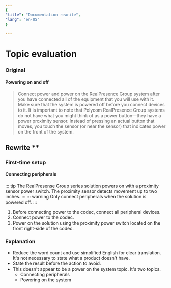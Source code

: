 ```yaml
---
{
"title": "Documentation rewrite",
"lang": "en-US"
}

---
```

# Topic evaluation

### Original

#### Powering on and off
> Connect power and power on the RealPresence Group system after you have connected all of the equipment that you will use with it. Make sure that the system is powered off before you connect devices to it. It is important to note that Polycom RealPresence Group systems do not have what you might think of as a power button—they have a power proximity sensor. Instead of pressing an actual button that moves, you touch the sensor (or near the sensor) that indicates power  on the front of the system.

## Rewrite **

### First-time setup
#### Connecting peripherals

::: tip
The RealPresense Group series solution powers on with a proximity sensor power switch. The proximity sensor detects movement up to two inches.
:::
::: warning
Only connect peripherals when the solution is powered off.
:::

1. Before connecting power to the codec, connect all peripheral devices.
2. Connect power to the codec.
3. Power on the solution using the proximity power switch located on the front right-side of the codec.

### Explanation
* Reduce the word count and use simplified English for clear translation. It's not necessary to state what a product  doesn't have.
* State the result before the action to avoid.
* This doesn't appear to be a power on the system topic. It's two topics.
	* Connecting peripherals
	* Powering on the system

